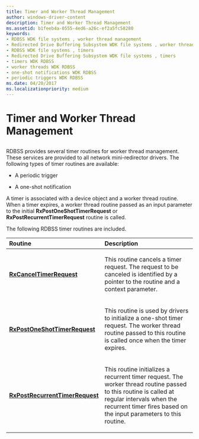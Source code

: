 ```yaml
---
title: Timer and Worker Thread Management
author: windows-driver-content
description: Timer and Worker Thread Management
ms.assetid: b1feeb4a-0555-4ed6-a26c-ef2a5fc58280
keywords:
- RDBSS WDK file systems , worker thread management
- Redirected Drive Buffering Subsystem WDK file systems , worker thread management
- RDBSS WDK file systems , timers
- Redirected Drive Buffering Subsystem WDK file systems , timers
- timers WDK RDBSS
- worker threads WDK RDBSS
- one-shot notifications WDK RDBSS
- periodic triggers WDK RDBSS
ms.date: 04/20/2017
ms.localizationpriority: medium
---
```


# Timer and Worker Thread Management


## <span id="ddk_timer_and_worker_thread_management_if"></span><span id="DDK_TIMER_AND_WORKER_THREAD_MANAGEMENT_IF"></span>


RDBSS provides several timer routines for worker thread management. These services are provided to all network mini-redirector drivers. The following types of timer routines are available:

-   A periodic trigger

-   A one-shot notification

A timer is associated with a device object and a worker thread routine. When a timer expires, a worker thread routine passed as an input parameter to the initial **RxPostOneShotTimerRequest** or **RxPostRecurrentTimerRequest** routine is called.

The following RDBSS timer routines are included.

<table>
<colgroup>
<col width="50%" />
<col width="50%" />
</colgroup>
<thead>
<tr class="header">
<th align="left">Routine</th>
<th align="left">Description</th>
</tr>
</thead>
<tbody>
<tr class="odd">
<td align="left"><p><a href="https://msdn.microsoft.com/library/windows/hardware/ff553395" data-raw-source="[&lt;strong&gt;RxCancelTimerRequest&lt;/strong&gt;](https://msdn.microsoft.com/library/windows/hardware/ff553395)"><strong>RxCancelTimerRequest</strong></a></p></td>
<td align="left"><p>This routine cancels a timer request. The request to be canceled is identified by a pointer to the routine and a context parameter.</p></td>
</tr>
<tr class="even">
<td align="left"><p><a href="https://msdn.microsoft.com/library/windows/hardware/ff554612" data-raw-source="[&lt;strong&gt;RxPostOneShotTimerRequest&lt;/strong&gt;](https://msdn.microsoft.com/library/windows/hardware/ff554612)"><strong>RxPostOneShotTimerRequest</strong></a></p></td>
<td align="left"><p>This routine is used by drivers to initialize a one-shot timer request. The worker thread routine passed to this routine is called once when the timer expires.</p></td>
</tr>
<tr class="odd">
<td align="left"><p><a href="https://msdn.microsoft.com/library/windows/hardware/ff554615" data-raw-source="[&lt;strong&gt;RxPostRecurrentTimerRequest&lt;/strong&gt;](https://msdn.microsoft.com/library/windows/hardware/ff554615)"><strong>RxPostRecurrentTimerRequest</strong></a></p></td>
<td align="left"><p>This routine initializes a recurrent timer request. The worker thread routine passed to this routine is called at regular intervals when the recurrent timer fires based on the input parameters to this routine.</p></td>
</tr>
</tbody>
</table>

 

 

 




